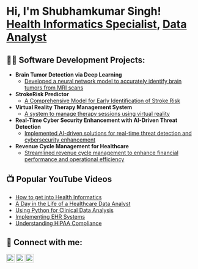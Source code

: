 <h1>Hi, I'm Shubhamkumar Singh! <br/><a href="https://github.com/yourgithubusername">Health Informatics Specialist</a>, <a href="https://www.linkedin.com/in/shubhamkumar-singh/">Data Analyst</a></h1>

<h2>👨‍💻 Software Development Projects:</h2>

- <b>Brain Tumor Detection via Deep Learning</b>
  - [Developed a neural network model to accurately identify brain tumors from MRI scans](https://github.com/yourgithubusername/Brain-Tumor-Detection)
- <b>StrokeRisk Predictor</b>
  - [A Comprehensive Model for Early Identification of Stroke Risk](https://github.com/yourgithubusername/StrokeRisk-Predictor)
- <b>Virtual Reality Therapy Management System</b>
  - [A system to manage therapy sessions using virtual reality](https://github.com/yourgithubusername/VR-Therapy-Management)
- <b>Real-Time Cyber Security Enhancement with AI-Driven Threat Detection</b>
  - [Implemented AI-driven solutions for real-time threat detection and cybersecurity enhancement](https://github.com/yourgithubusername/AI-CyberSecurity)
- <b>Revenue Cycle Management for Healthcare</b>
  - [Streamlined revenue cycle management to enhance financial performance and operational efficiency](https://github.com/yourgithubusername/Revenue-Cycle-Management)

<h2>📺 Popular YouTube Videos</h2>

- [How to get into Health Informatics](https://www.youtube.com/watch?v=your_video_link)
- [A Day in the Life of a Healthcare Data Analyst](https://www.youtube.com/watch?v=your_video_link)
- [Using Python for Clinical Data Analysis](https://www.youtube.com/watch?v=your_video_link)
- [Implementing EHR Systems](https://www.youtube.com/watch?v=your_video_link)
- [Understanding HIPAA Compliance](https://www.youtube.com/watch?v=your_video_link)

<h2> 🤳 Connect with me:</h2>

[<img align="left" alt="Shubhamkumar Singh | LinkedIn" width="22px" src="https://cdn.jsdelivr.net/npm/simple-icons@v3/icons/linkedin.svg" />][linkedin]
[<img align="left" alt="Shubhamkumar Singh | Twitter" width="22px" src="https://cdn.jsdelivr.net/npm/simple-icons@v3/icons/twitter.svg" />][twitter]
[<img align="left" alt="Shubhamkumar Singh | Instagram" width="22px" src="https://cdn.jsdelivr.net/npm/simple-icons@v3/icons/instagram.svg" />][instagram]

[twitter]: https://twitter.com/your_twitter_handle
[youtube]: https://www.youtube.com/c/your_youtube_channel
[instagram]: https://www.instagram.com/your_instagram_handle/
[linkedin]: https://linkedin.com/in/shubhamkumar-singh

<!--
**yourgithubusername/yourgithubusername** is a ✨ _special_ ✨ repository because its `README.md` (this file) appears on your GitHub profile.

Here are some ideas to get you started:

- 🔭 I’m currently working on ...
- 🌱 I’m currently learning ...
- 👯 I’m looking to collaborate on ...
- 🤔 I’m looking for help with ...
- 💬 Ask me about ...
- 📫 How to reach me: ...
- 😄 Pronouns: ...
- ⚡ Fun fact: ...
-->
